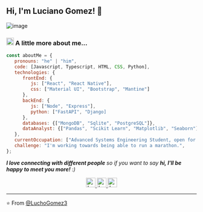 <h2> Hi, I'm Luciano Gomez! 👋</h2>

![image](https://github.com/user-attachments/assets/5d016a00-a555-4f7f-8a83-0694ad7df54f)


### <img src="https://github.com/user-attachments/assets/8e2d7aae-da6b-47b3-8290-18a60ca0b048" width="20"> A little more about me...  

```javascript
const aboutMe = {
   pronouns: "he" | "him",
   code: [Javascript, Typescript, HTML, CSS, Python],
   technologies: {
      frontEnd: {
         js: ["React", "React Native"],
         css: ["Material UI", "Bootstrap", "Mantine"]
      },
      backEnd: {
         js: ["Node", "Express"],
         python: ["FastAPI", "Django]
      },
      databases: {["MongoDB", "Sqlite", "PostgreSQL"]},
      dataAnalyst: {["Pandas", "Scikit Learn", "Matplotlib", "Seaborn"]}
   },
   currentOccupation: ["Advanced Systems Engineering Student, open for job opportunities"],
   challenge: "I'm working towards being able to run a marathon.",
};
```

<em><b>I love connecting with different people</b> so if you want to say <b>hi, I'll be happy to meet you more!</b> :)</em>
<p align="center">
<a href="www.linkedin.com/in/luciano-ariel-gomez-366292215">
    <img src="https://www.vectorlogo.zone/logos/linkedin/linkedin-icon.svg" alt="Luciano Gomez LinkedIn Profile" height="25" width="25">
  </a>
  <a href="https://www.instagram.com/luchoo_gomez3/">
    <img src="https://www.vectorlogo.zone/logos/instagram/instagram-tile.svg" alt="Luciano Gomez Instagram Profile" height="25" width="25">
  </a>
  <a href="https://x.com/Lucho_Gomez306">
    <img src="https://www.vectorlogo.zone/logos/x/x-ar21~bgwhite.svg" alt="Luciano Gomez Instagram Profile" height="25" width="25">
  </a>
</p>

---

⭐️ From [@LuchoGomez3](https://github.com/LuchoGomez3)
